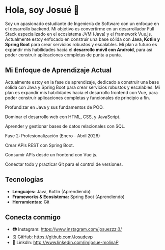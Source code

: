 # Hola, soy Josué 👋

Soy un apasionado estudiante de Ingeniería de Software con un enfoque en el desarrollo backend. Mi objetivo es convertirme en un desarrollador Full Stack especializado en el ecosistema JVM (Java) y el framework Vue.js.
Actualmente estoy enfocado en construir una base sólida con **Java, Kotlin y Spring Boot** para crear servicios robustos y escalables. 
Mi plan a futuro es expandir mis habilidades hacia el **desarrollo móvil con Android**, para así poder construir aplicaciones completas de punta a punta.

## Mi Enfoque de Aprendizaje Actual

Actualmente estoy en la fase de aprendizaje, dedicado a construir una base sólida con Java y Spring Boot para crear servicios robustos y escalables. Mi plan es expandir mis habilidades hacia el desarrollo frontend con Vue, para poder construir aplicaciones completas y funcionales de principio a fin.

Profundizar en Java y sus fundamentos de POO.

Dominar el desarrollo web con HTML, CSS, y JavaScript.

Aprender y gestionar bases de datos relacionales con SQL.

Fase 2: Profesionalización (Enero - Abril 2026)

Crear APIs REST con Spring Boot.

Consumir APIs desde un frontend con Vue.js.

Conectar todo y practicar Git para el control de versiones.

## Tecnologías

- **Lenguajes:** Java, Kotlin (Aprendiendo)
- **Frameworks & Ecosistema:** Spring Boot (Aprendiendo)
- **Herramientas:** Git

## Conecta conmigo
- 📷 Instagram: https://www.instagram.com/josuezzz.0/
- 깃 GitHub: https://github.com/Josudevp
- 💼 Linkdln: http://www.linkedin.com/in/josue-molinaP


